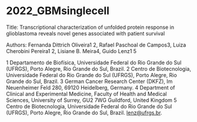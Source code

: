 # 2022_GBMsinglecell

Title: Transcriptional characterization of unfolded protein response in glioblastoma reveals novel genes associated with patient survival

Authors: Fernanda Dittrich Oliveira1 2, Rafael Paschoal de Campos3, Luiza Cherobini Pereira1 2, Lisiane B. Meira4, Guido Lenz1 5

1 Departamento de Biofísica, Universidade Federal do Rio Grande do Sul (UFRGS), Porto Alegre, Rio Grande do Sul, Brazil.
2 Centro de Biotecnologia, Universidade Federal do Rio Grande do Sul (UFRGS), Porto Alegre, Rio Grande do Sul, Brazil.
3 German Cancer Research Center (DKFZ), Im Neuenheimer Feld 280, 69120 Heidelberg, Germany.
4 Department of Clinical and Experimental Medicine, Faculty of Health and Medical Sciences, University of Surrey, GU2 7WG Guildford, United Kingdom
5 Centro de Biotecnologia, Universidade Federal do Rio Grande do Sul (UFRGS), Porto Alegre, Rio Grande do Sul, Brazil. lenz@ufrgs.br.
